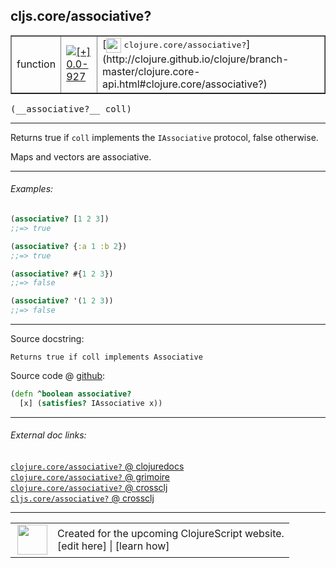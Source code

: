 ## cljs.core/associative?



 <table border="1">
<tr>
<td>function</td>
<td><a href="https://github.com/cljsinfo/cljs-api-docs/tree/0.0-927"><img valign="middle" alt="[+] 0.0-927" title="Added in 0.0-927" src="https://img.shields.io/badge/+-0.0--927-lightgrey.svg"></a> </td>
<td>
[<img height="24px" valign="middle" src="http://i.imgur.com/1GjPKvB.png"> <samp>clojure.core/associative?</samp>](http://clojure.github.io/clojure/branch-master/clojure.core-api.html#clojure.core/associative?)
</td>
</tr>
</table>


 <samp>
(__associative?__ coll)<br>
</samp>

---

Returns true if `coll` implements the `IAssociative` protocol, false otherwise.

Maps and vectors are associative.



---

###### Examples:

```clj
(associative? [1 2 3])
;;=> true

(associative? {:a 1 :b 2})
;;=> true

(associative? #{1 2 3})
;;=> false

(associative? '(1 2 3))
;;=> false
```



---



Source docstring:

```
Returns true if coll implements Associative
```


Source code @ [github](https://github.com/clojure/clojurescript/blob/r2197/src/cljs/cljs/core.cljs#L1151-L1153):

```clj
(defn ^boolean associative?
  [x] (satisfies? IAssociative x))
```

<!--
Repo - tag - source tree - lines:

 <pre>
clojurescript @ r2197
└── src
    └── cljs
        └── cljs
            └── <ins>[core.cljs:1151-1153](https://github.com/clojure/clojurescript/blob/r2197/src/cljs/cljs/core.cljs#L1151-L1153)</ins>
</pre>

-->

---



###### External doc links:

[`clojure.core/associative?` @ clojuredocs](http://clojuredocs.org/clojure.core/associative_q)<br>
[`clojure.core/associative?` @ grimoire](http://conj.io/store/v1/org.clojure/clojure/1.7.0-beta3/clj/clojure.core/associative%3F/)<br>
[`clojure.core/associative?` @ crossclj](http://crossclj.info/fun/clojure.core/associative%3F.html)<br>
[`cljs.core/associative?` @ crossclj](http://crossclj.info/fun/cljs.core.cljs/associative%3F.html)<br>

---

 <table>
<tr><td>
<img valign="middle" align="right" width="48px" src="http://i.imgur.com/Hi20huC.png">
</td><td>
Created for the upcoming ClojureScript website.<br>
[edit here] | [learn how]
</td></tr></table>

[edit here]:https://github.com/cljsinfo/cljs-api-docs/blob/master/cljsdoc/cljs.core/associativeQMARK.cljsdoc
[learn how]:https://github.com/cljsinfo/cljs-api-docs/wiki/cljsdoc-files

<!--

This information was too distracting to show to readers, but I'll leave it
commented here since it is helpful to:

- pretty-print the data used to generate this document
- and show how to retrieve that data



The API data for this symbol:

```clj
{:description "Returns true if `coll` implements the `IAssociative` protocol, false otherwise.\n\nMaps and vectors are associative.",
 :return-type boolean,
 :ns "cljs.core",
 :name "associative?",
 :signature ["[coll]"],
 :history [["+" "0.0-927"]],
 :type "function",
 :full-name-encode "cljs.core/associativeQMARK",
 :source {:code "(defn ^boolean associative?\n  [x] (satisfies? IAssociative x))",
          :title "Source code",
          :repo "clojurescript",
          :tag "r2197",
          :filename "src/cljs/cljs/core.cljs",
          :lines [1151 1153]},
 :examples [{:id "29a37f",
             :content "```clj\n(associative? [1 2 3])\n;;=> true\n\n(associative? {:a 1 :b 2})\n;;=> true\n\n(associative? #{1 2 3})\n;;=> false\n\n(associative? '(1 2 3))\n;;=> false\n```"}],
 :full-name "cljs.core/associative?",
 :clj-symbol "clojure.core/associative?",
 :docstring "Returns true if coll implements Associative"}

```

Retrieve the API data for this symbol:

```clj
;; from Clojure REPL
(require '[clojure.edn :as edn])
(-> (slurp "https://raw.githubusercontent.com/cljsinfo/cljs-api-docs/catalog/cljs-api.edn")
    (edn/read-string)
    (get-in [:symbols "cljs.core/associative?"]))
```

-->
